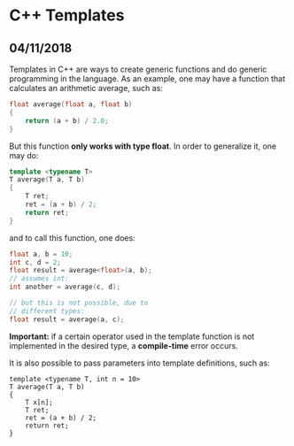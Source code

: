 # C++ Templates
## 04/11/2018

Templates in C++ are ways to create generic functions and do generic programming in the language. As an example, one may have a function that calculates an arithmetic average, such as:

```C++
float average(float a, float b)
{
    return (a + b) / 2.0;
}
```

But this function **only works with type float**. In order to generalize it, one may do:

```C++
template <typename T>
T average(T a, T b)
{
    T ret;
    ret = (a + b) / 2;
    return ret;
}
```

and to call this function, one does:

```C++
float a, b = 10;
int c, d = 2;
float result = average<float>(a, b);
// assumes int:
int another = average(c, d);

// but this is not possible, due to
// different types:
float result = average(a, c);
```

**Important:** if a certain operator used in the template function is not implemented in the desired type, a **compile-time** error occurs.

It is also possible to pass parameters into template definitions, such as:

```
template <typename T, int n = 10>
T average(T a, T b)
{
    T x[n];
    T ret;
    ret = (a + b) / 2;
    return ret;
}
```